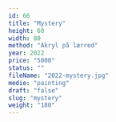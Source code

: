 ```yaml
---
id: 66
title: "Mystery"
height: 60
width: 80
method: "Akryl på lærred"
year: 2022
price: "5000"
status: ""
fileName: "2022-mystery.jpg"
medie: "painting"
draft: "false"
slug: "mystery"
weight: "180"
---
```


